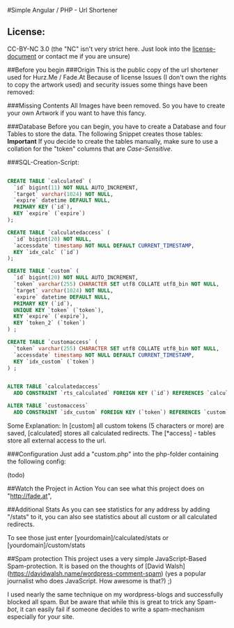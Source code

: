 #Simple Angular / PHP - Url Shortener

## License:
CC-BY-NC 3.0 (the "NC" isn't very strict here. Just look into the [license-document](LICENSE) or contact me if you are unsure)

##Before you begin
###Origin
This is the public copy of the url shortener used for Hurz.Me / Fade.At
Because of license Issues (I don't own the rights to copy the artwork used) and security issues some things have been removed:

###Missing Contents
All Images have been removed. So you have to create your own Artwork if you want to have this fancy.

###Database
Before you can begin, you have to create a Database and four Tables to store the data. The following Snippet creates those tables:
**Important** If you decide to create the tables manually, make sure to use a collation for the "token" columns that are *Case-Sensitive*. 

###SQL-Creation-Script:
````SQL

CREATE TABLE `calculated` (
  `id` bigint(11) NOT NULL AUTO_INCREMENT,
  `target` varchar(1024) NOT NULL,
  `expire` datetime DEFAULT NULL,
  PRIMARY KEY (`id`),
  KEY `expire` (`expire`)
);

CREATE TABLE `calculatedaccess` (
  `id` bigint(20) NOT NULL,
  `accessdate` timestamp NOT NULL DEFAULT CURRENT_TIMESTAMP,
  KEY `idx_calc` (`id`)
);

CREATE TABLE `custom` (
  `id` bigint(20) NOT NULL AUTO_INCREMENT,
  `token` varchar(255) CHARACTER SET utf8 COLLATE utf8_bin NOT NULL,
  `target` varchar(1024) NOT NULL,
  `expire` datetime DEFAULT NULL,
  PRIMARY KEY (`id`),
  UNIQUE KEY `token` (`token`),
  KEY `expire` (`expire`),
  KEY `token_2` (`token`)
) ;

CREATE TABLE `customaccess` (
  `token` varchar(255) CHARACTER SET utf8 COLLATE utf8_bin NOT NULL,
  `accessdate` timestamp NOT NULL DEFAULT CURRENT_TIMESTAMP,
  KEY `idx_custom` (`token`)
) ;


ALTER TABLE `calculatedaccess`
  ADD CONSTRAINT `rts_calculated` FOREIGN KEY (`id`) REFERENCES `calculated` (`id`) ON DELETE CASCADE;

ALTER TABLE `customaccess`
  ADD CONSTRAINT `idx_custom` FOREIGN KEY (`token`) REFERENCES `custom` (`token`) ON DELETE CASCADE;

````

Some Explanation:
In [custom] all custom tokens (5 characters or more) are saved, [calculated] stores all calculated redirects. The [*access] - tables store all external access to the url.

###Configuration
Just add a "custom.php" into the php-folder containing the following config:

(todo)

##Watch the Project in Action
You can see what this project does on "http://fade.at",

##Additional Stats
As you can see statistics for any address by adding "/stats" to it, you can also see statistics about all custom or all calculated redirects.

To see those just enter [yourdomain]/calculated/stats or [yourdomain]/custom/stats

##Spam protection
This project uses a very simple JavaScript-Based Spam-protection. It is based on the thoughts of [David Walsh] (https://davidwalsh.name/wordpress-comment-spam) (yes a popular journalist who does JavaScript. How awesome is that?) ;)

I used nearly the same technique on my wordpress-blogs and successfully blocked all spam. But be aware that while this is great to trick any Spam-*bot*, it can easily fail if someone decides to write a spam-mechanism especially for your site. 

